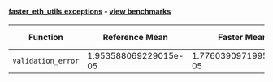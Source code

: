 #### [faster_eth_utils.exceptions](https://github.com/BobTheBuidler/faster-eth-utils/blob/renovate/actions-github-script-8.x/faster_eth_utils/exceptions.py) - [view benchmarks](https://github.com/BobTheBuidler/faster-eth-utils/blob/renovate/actions-github-script-8.x/benchmarks/test_exceptions_benchmarks.py)

| Function | Reference Mean | Faster Mean | % Change | Speedup (%) | x Faster | Faster |
|----------|---------------|-------------|----------|-------------|----------|--------|
| `validation_error` | 1.953588069229015e-05 | 1.7760390971995565e-05 | 9.09% | 10.00% | 1.10x | ✅ |
